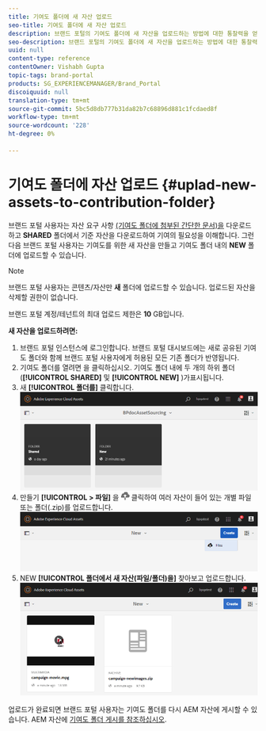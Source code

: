```yaml
---
title: 기여도 폴더에 새 자산 업로드
seo-title: 기여도 폴더에 새 자산 업로드
description: 브랜드 포털의 기여도 폴더에 새 자산을 업로드하는 방법에 대한 통찰력을 얻을 수 있습니다.
seo-description: 브랜드 포털의 기여도 폴더에 새 자산을 업로드하는 방법에 대한 통찰력을 얻을 수 있습니다.
uuid: null
content-type: reference
contentOwner: Vishabh Gupta
topic-tags: brand-portal
products: SG_EXPERIENCEMANAGER/Brand_Portal
discoiquuid: null
translation-type: tm+mt
source-git-commit: 5bc5d8db777b31da82b7c68896d881c1fcdaed8f
workflow-type: tm+mt
source-wordcount: '228'
ht-degree: 0%

---
```



# 기여도 폴더에 자산 업로드 {#uplad-new-assets-to-contribution-folder}

브랜드 포털 사용자는 자산 요구 사항 [(기여도 폴더에 첨부된 간단한 문서)을](brand-portal-download-asset-requirements.md) 다운로드하고 **SHARED** 폴더에서 기준 자산을 다운로드하여 기여의 필요성을 이해합니다.
그런 다음 브랜드 포털 사용자는 기여도를 위한 새 자산을 만들고 기여도 폴더 내의 **NEW** 폴더에 업로드할 수 있습니다.

>[!NOTE]
>
>브랜드 포털 사용자는 콘텐츠/자산만 **새** 폴더에 업로드할 수 있습니다. 업로드된 자산을 삭제할 권한이 없습니다.
>
>브랜드 포털 계정/테넌트의 최대 업로드 제한은 **10** GB입니다.


**새 자산을 업로드하려면:**

1. 브랜드 포털 인스턴스에 로그인합니다.
브랜드 포털 대시보드에는 새로 공유된 기여도 폴더와 함께 브랜드 포털 사용자에게 허용된 모든 기존 폴더가 반영됩니다.
1. 기여도 폴더를 열려면 을 클릭하십시오. 기여도 폴더 내에 두 개의 하위 폴더(**[!UICONTROL SHARED]** 및 **[!UICONTROL NEW]** )가표시됩니다.
1. 새 **[!UICONTROL 폴더를]** 클릭합니다.
   ![](assets/upload-new-assets1.png)
1. 만들기 **[!UICONTROL > 파일]** 을 ![](assets/upload.png) 클릭하여 여러 자산이 들어 있는 개별 파일 또는 폴더(.zip)를 업로드합니다.
   ![](assets/upload-new-assets2.png)
1. NEW **[!UICONTROL 폴더에서 새 자산(파일/폴더)을]** 찾아보고 업로드합니다.
   ![](assets/upload-new-assets3.png)

업로드가 완료되면 브랜드 포털 사용자는 기여도 폴더를 다시 AEM 자산에 게시할 수 있습니다. AEM 자산에 [기여도 폴더 게시를 참조하십시오](brand-portal-publish-contribution-folder-to-aem-assets.md).